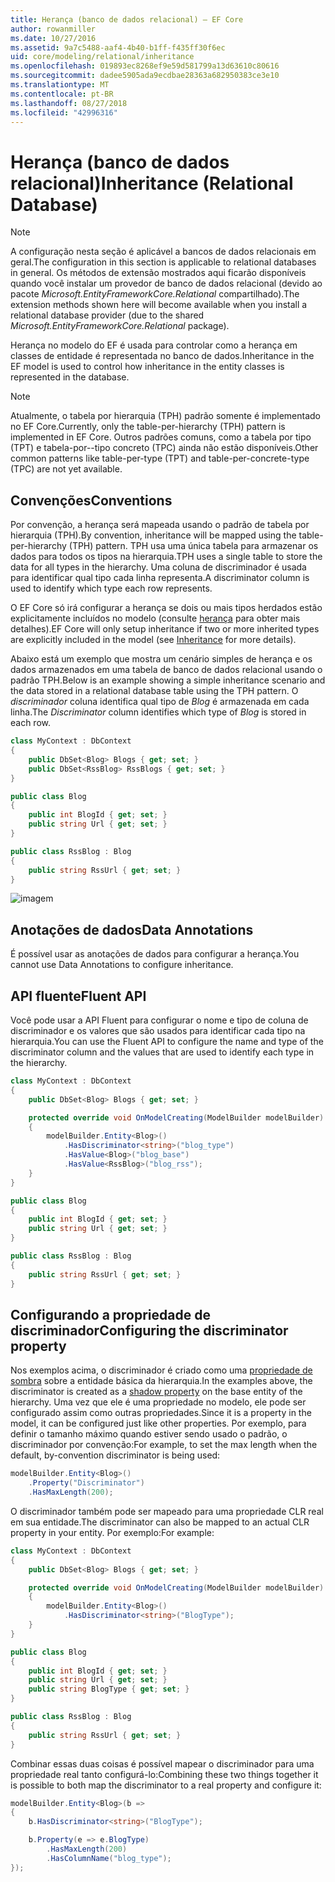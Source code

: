```yaml
---
title: Herança (banco de dados relacional) – EF Core
author: rowanmiller
ms.date: 10/27/2016
ms.assetid: 9a7c5488-aaf4-4b40-b1ff-f435ff30f6ec
uid: core/modeling/relational/inheritance
ms.openlocfilehash: 019893ec8268ef9e59d581799a13d63610c80616
ms.sourcegitcommit: dadee5905ada9ecdbae28363a682950383ce3e10
ms.translationtype: MT
ms.contentlocale: pt-BR
ms.lasthandoff: 08/27/2018
ms.locfileid: "42996316"
---
```

# <a name="inheritance-relational-database"></a><span data-ttu-id="65f64-102">Herança (banco de dados relacional)</span><span class="sxs-lookup"><span data-stu-id="65f64-102">Inheritance (Relational Database)</span></span>

> [!NOTE]  
> <span data-ttu-id="65f64-103">A configuração nesta seção é aplicável a bancos de dados relacionais em geral.</span><span class="sxs-lookup"><span data-stu-id="65f64-103">The configuration in this section is applicable to relational databases in general.</span></span> <span data-ttu-id="65f64-104">Os métodos de extensão mostrados aqui ficarão disponíveis quando você instalar um provedor de banco de dados relacional (devido ao pacote *Microsoft.EntityFrameworkCore.Relational* compartilhado).</span><span class="sxs-lookup"><span data-stu-id="65f64-104">The extension methods shown here will become available when you install a relational database provider (due to the shared *Microsoft.EntityFrameworkCore.Relational* package).</span></span>

<span data-ttu-id="65f64-105">Herança no modelo do EF é usada para controlar como a herança em classes de entidade é representada no banco de dados.</span><span class="sxs-lookup"><span data-stu-id="65f64-105">Inheritance in the EF model is used to control how inheritance in the entity classes is represented in the database.</span></span>

> [!NOTE]  
> <span data-ttu-id="65f64-106">Atualmente, o tabela por hierarquia (TPH) padrão somente é implementado no EF Core.</span><span class="sxs-lookup"><span data-stu-id="65f64-106">Currently, only the table-per-hierarchy (TPH) pattern is implemented in EF Core.</span></span> <span data-ttu-id="65f64-107">Outros padrões comuns, como a tabela por tipo (TPT) e tabela-por--tipo concreto (TPC) ainda não estão disponíveis.</span><span class="sxs-lookup"><span data-stu-id="65f64-107">Other common patterns like table-per-type (TPT) and table-per-concrete-type (TPC) are not yet available.</span></span>

## <a name="conventions"></a><span data-ttu-id="65f64-108">Convenções</span><span class="sxs-lookup"><span data-stu-id="65f64-108">Conventions</span></span>

<span data-ttu-id="65f64-109">Por convenção, a herança será mapeada usando o padrão de tabela por hierarquia (TPH).</span><span class="sxs-lookup"><span data-stu-id="65f64-109">By convention, inheritance will be mapped using the table-per-hierarchy (TPH) pattern.</span></span> <span data-ttu-id="65f64-110">TPH usa uma única tabela para armazenar os dados para todos os tipos na hierarquia.</span><span class="sxs-lookup"><span data-stu-id="65f64-110">TPH uses a single table to store the data for all types in the hierarchy.</span></span> <span data-ttu-id="65f64-111">Uma coluna de discriminador é usada para identificar qual tipo cada linha representa.</span><span class="sxs-lookup"><span data-stu-id="65f64-111">A discriminator column is used to identify which type each row represents.</span></span>

<span data-ttu-id="65f64-112">O EF Core só irá configurar a herança se dois ou mais tipos herdados estão explicitamente incluídos no modelo (consulte [herança](../inheritance.md) para obter mais detalhes).</span><span class="sxs-lookup"><span data-stu-id="65f64-112">EF Core will only setup inheritance if two or more inherited types are explicitly included in the model (see [Inheritance](../inheritance.md) for more details).</span></span>

<span data-ttu-id="65f64-113">Abaixo está um exemplo que mostra um cenário simples de herança e os dados armazenados em uma tabela de banco de dados relacional usando o padrão TPH.</span><span class="sxs-lookup"><span data-stu-id="65f64-113">Below is an example showing a simple inheritance scenario and the data stored in a relational database table using the TPH pattern.</span></span> <span data-ttu-id="65f64-114">O *discriminador* coluna identifica qual tipo de *Blog* é armazenada em cada linha.</span><span class="sxs-lookup"><span data-stu-id="65f64-114">The *Discriminator* column identifies which type of *Blog* is stored in each row.</span></span>

<!-- [!code-csharp[Main](samples/core/relational/Modeling/Conventions/Samples/InheritanceDbSets.cs)] -->
``` csharp
class MyContext : DbContext
{
    public DbSet<Blog> Blogs { get; set; }
    public DbSet<RssBlog> RssBlogs { get; set; }
}

public class Blog
{
    public int BlogId { get; set; }
    public string Url { get; set; }
}

public class RssBlog : Blog
{
    public string RssUrl { get; set; }
}
```

![imagem](_static/inheritance-tph-data.png)

## <a name="data-annotations"></a><span data-ttu-id="65f64-116">Anotações de dados</span><span class="sxs-lookup"><span data-stu-id="65f64-116">Data Annotations</span></span>

<span data-ttu-id="65f64-117">É possível usar as anotações de dados para configurar a herança.</span><span class="sxs-lookup"><span data-stu-id="65f64-117">You cannot use Data Annotations to configure inheritance.</span></span>

## <a name="fluent-api"></a><span data-ttu-id="65f64-118">API fluente</span><span class="sxs-lookup"><span data-stu-id="65f64-118">Fluent API</span></span>

<span data-ttu-id="65f64-119">Você pode usar a API Fluent para configurar o nome e tipo de coluna de discriminador e os valores que são usados para identificar cada tipo na hierarquia.</span><span class="sxs-lookup"><span data-stu-id="65f64-119">You can use the Fluent API to configure the name and type of the discriminator column and the values that are used to identify each type in the hierarchy.</span></span>

<!-- [!code-csharp[Main](samples/core/relational/Modeling/FluentAPI/Samples/InheritanceTPHDiscriminator.cs?highlight=7,8,9,10)] -->
``` csharp
class MyContext : DbContext
{
    public DbSet<Blog> Blogs { get; set; }

    protected override void OnModelCreating(ModelBuilder modelBuilder)
    {
        modelBuilder.Entity<Blog>()
            .HasDiscriminator<string>("blog_type")
            .HasValue<Blog>("blog_base")
            .HasValue<RssBlog>("blog_rss");
    }
}

public class Blog
{
    public int BlogId { get; set; }
    public string Url { get; set; }
}

public class RssBlog : Blog
{
    public string RssUrl { get; set; }
}
```

## <a name="configuring-the-discriminator-property"></a><span data-ttu-id="65f64-120">Configurando a propriedade de discriminador</span><span class="sxs-lookup"><span data-stu-id="65f64-120">Configuring the discriminator property</span></span>

<span data-ttu-id="65f64-121">Nos exemplos acima, o discriminador é criado como uma [propriedade de sombra](xref:core/modeling/shadow-properties) sobre a entidade básica da hierarquia.</span><span class="sxs-lookup"><span data-stu-id="65f64-121">In the examples above, the discriminator is created as a [shadow property](xref:core/modeling/shadow-properties) on the base entity of the hierarchy.</span></span> <span data-ttu-id="65f64-122">Uma vez que ele é uma propriedade no modelo, ele pode ser configurado assim como outras propriedades.</span><span class="sxs-lookup"><span data-stu-id="65f64-122">Since it is a property in the model, it can be configured just like other properties.</span></span> <span data-ttu-id="65f64-123">Por exemplo, para definir o tamanho máximo quando estiver sendo usado o padrão, o discriminador por convenção:</span><span class="sxs-lookup"><span data-stu-id="65f64-123">For example, to set the max length when the default, by-convention discriminator is being used:</span></span>

```C#
modelBuilder.Entity<Blog>()
    .Property("Discriminator")
    .HasMaxLength(200);
```

<span data-ttu-id="65f64-124">O discriminador também pode ser mapeado para uma propriedade CLR real em sua entidade.</span><span class="sxs-lookup"><span data-stu-id="65f64-124">The discriminator can also be mapped to an actual CLR property in your entity.</span></span> <span data-ttu-id="65f64-125">Por exemplo:</span><span class="sxs-lookup"><span data-stu-id="65f64-125">For example:</span></span>
```C#
class MyContext : DbContext
{
    public DbSet<Blog> Blogs { get; set; }

    protected override void OnModelCreating(ModelBuilder modelBuilder)
    {
        modelBuilder.Entity<Blog>()
            .HasDiscriminator<string>("BlogType");
    }
}

public class Blog
{
    public int BlogId { get; set; }
    public string Url { get; set; }
    public string BlogType { get; set; }
}

public class RssBlog : Blog
{
    public string RssUrl { get; set; }
}
```

<span data-ttu-id="65f64-126">Combinar essas duas coisas é possível mapear o discriminador para uma propriedade real tanto configurá-lo:</span><span class="sxs-lookup"><span data-stu-id="65f64-126">Combining these two things together it is possible to both map the discriminator to a real property and configure it:</span></span>
```C#
modelBuilder.Entity<Blog>(b =>
{
    b.HasDiscriminator<string>("BlogType");

    b.Property(e => e.BlogType)
        .HasMaxLength(200)
        .HasColumnName("blog_type");
});
```
